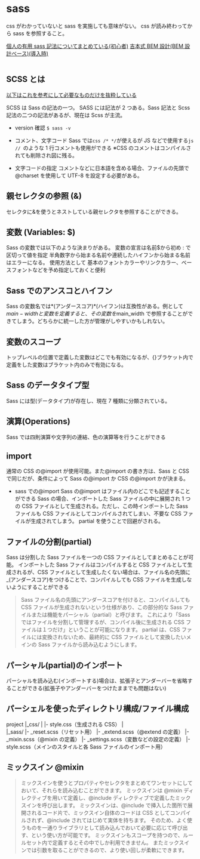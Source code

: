 # sass

css がわかっていないと sass を実施しても意味がない。
css が読み終わってから sass を参照すること。

[個人の有用 sass 記法についてまとめている(初心者)](https://www.webdesignleaves.com/pr/css/css_basic_08.html)
[吉本式 BEM 設計(BEM 設計ベース)(導入時)](https://tsudoi.org/guide/)

```sass


```

## SCSS とは

[以下はこれを参考にして必要なものだけを抜粋している](https://www.webdesignleaves.com/pr/css/css_basic_08.html)

SCSS は Sass の記法の一つ。
SASS には記法が 2 つある。Sass 記法と Scss 記法の二つの記法があるが、現在は Scss が主流。

- version 確認
  `$ sass -v`

- コメント、文字コード
  Sass では`css /* */`が使えるが JS などで使用する`js // `のような 1 行コメントも使用ができる
  ※CSS のコメントはコンパイルされても削除され図に残る。

- 文字コードの指定
  コメントなどに日本語を含める場合、ファイルの先頭で@charset を使用して UTF-8 を設定する必要がある。

## 親セレクタの参照 (&)

セレクタに&を使うとネストしている親セレクタを参照することができる。

## 変数 (Variables: $)

Sass の変数では以下のような決まりがある。
変数の宣言は名前$から初め : で区切って値を指定
半角数字から始まる名前や連続したハイフンから始まる名前はエラーになる。
使用方法として
基本のフォントカラーやリンクカラー、ベースフォントなどを予め指定しておくと便利

## Sass でのアンスコとハイフン

Sass の変数名では*(アンダースコア)*(ハイフン)は互換性がある。例として$main-widthと変数を定義すると、その変数を$main_width で参照することができてしまう。どちらかに統一した方が管理がしやすいかもしれない。

## 変数のスコープ

トップレベルの位置で定義した変数はどこでも有効になるが、{}ブラケット内で定義をした変数はブラケット内のみで有効になる。

## Sass のデータタイプ型

Sass には型(データタイプ)が存在し、現在 7 種類に分類されている。

## 演算(Operations)

Sass では四則演算や文字列の連結、色の演算等を行うことができる

## import

通常の CSS の@import が使用可能。また@import の書き方は、Sass と CSS で同じだが、条件によって Sass の@import か CSS の@import かが決まる。

- sass での@import
  Sass の@import はファイル内のどこでも記述することができる
  Sass の場合、インポートした Sass ファイルの中に展開され 1 つの CSS ファイルとして生成される。ただし、この時インポートした Sass ファイルも CSS ファイルとしてコンパイルされてしまい、不要な CSS ファイルが生成されてしまう。
  partial を使うことで回避がされる。

## ファイルの分割(partial)

Sass は分割した Sass ファイルを一つの CSS ファイルとしてまとめることが可能。
インポートした Sass ファイルはコンパイルすると CSS ファイルとして生成されるが、CSS ファイルとして生成したくない場合は、ファイル名の先頭に\_(アンダースコア)をつけることで、コンパイルしても CSS ファイルを生成しないようにすることができる

> Sass ファイル名の先頭にアンダースコアを付けると、コンパイルしても CSS ファイルが生成されないという仕様があり、この部分的な Sass ファイルまたは機能をパーシャル（partial）と呼びます。
> これにより「Sass ではファイルを分割して管理するが、コンパイル後に生成される CSS ファイルは１つだけ」ということが可能になります。
> partial は、CSS ファイルには変換されないため、最終的に CSS ファイルとして変換したいメインの Sass ファイルから読み込むようにします。

## パーシャル(partial)のインポート

パーシャルを読み込む(インポートする)場合は、拡張子とアンダーバーを省略することができる(拡張子やアンダーバーをつけたままでも問題はない)

## パーシェルを使ったディレクトリ構成/ファイル構成

project
|\_css/
| |- style.css（生成される CSS）
|  
 |\_sass/
|- \_reset.scss（リセット用）
|- \_extend.scss（@extend の定義）
|- \_mixin.scss（@mixin の定義）
|- \_settings.scss（変数などの設定の定義）
|- style.scss（メインのスタイルと各 Sass ファイルのインポート用）

## ミックスイン @mixin

> ミックスインを使うとプロパティやセレクタをまとめてワンセットにしておいて、それらを読み込むことができます。
> ミックスインは @mixin ディレクティブを用いて定義し、@include ディレクティブで定義したミックスインを呼び出します。
> ミックスインは、@include で挿入した箇所で展開されるコード片で、ミックスイン自体のコードは CSS としてコンパイルされず、@include されてはじめて実体を持ちます。
> そのため、よく使うものを一通りライブラリとして読み込んでおいて必要に応じて呼び出す、という使い方が可能です。
> ミックスインもスコープを持つので、ルールセット内で定義するとその中でしか利用できません。
> またミックスインでは引数を取ることができるので、より使い回しが柔軟にできます。
